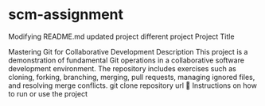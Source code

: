 # scm-assignment
Modifying README.md
updated project
different project
Project Title

Mastering Git for Collaborative Development
 Description
This project is a demonstration of fundamental Git operations in a collaborative software development environment. The repository includes exercises such as cloning, forking, branching, merging, pull requests, managing ignored files, and resolving merge conflicts.
 git clone repository url
	Instructions on how to run or use the project 
